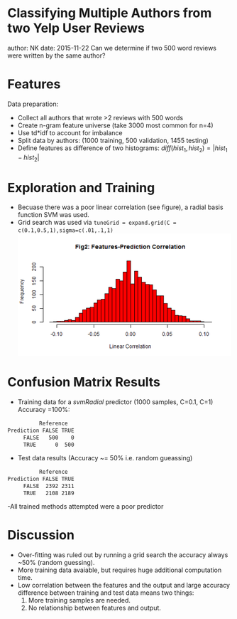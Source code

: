 Classifying Multiple Authors from two Yelp User Reviews
========================================================
author: NK
date: 2015-11-22
Can we determine if two 500 word reviews were written by the same author?


Features
========================================================
Data preparation:
- Collect all authors that wrote >2 reviews with 500 words
- Create n-gram feature universe (take 3000 most common for n=4)
- Use td*idf to account for imbalance
- Split data by authors: (1000 training, 500 validation, 1455 testing)
- Define features as difference of two histograms: $diff(hist_1, hist_2)=|hist_1-hist_2|$

Exploration and Training
========================================================
- Becuase there was a poor linear correlation (see figure), a radial basis function SVM was used.
- Grid search was used via `tuneGrid = expand.grid(C = c(0.1,0.5,1),sigma=c(.01,.1,1)`
![plot of chunk unnamed-chunk-1](presentation-figure/unnamed-chunk-1-1.png) 


Confusion Matrix Results
========================================================

- Training data for a *svmRadial* predictor (1000 samples, C=0.1, C=1) Accuracy =100%:

```
          Reference
Prediction FALSE TRUE
     FALSE   500    0
     TRUE      0  500
```

- Test data results (Accuracy ~= 50% i.e. random gueassing)

```
          Reference
Prediction FALSE TRUE
     FALSE  2392 2311
     TRUE   2108 2189
```
-All trained methods attempted were a poor predictor

Discussion
========================================================
- Over-fitting was ruled out by running a grid search the accuracy always ~50% (random guessing).
- More training data avaiable, but requires huge additional computation time.
- Low correlation between the features and the output and large accuracy difference between training and test data means two things:
  1. More training samples are needed.
  2. No relationship between features and output.
